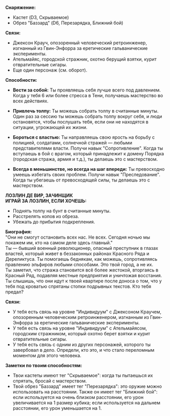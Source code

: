**Снаряжение:**  
- Кастет (D3, Скрываемое)  
- Обрез "Баззард" (D6, Перезарядка, Ближний бой)

**Связи:**  
- Джексон Крауч, опозоренный человеческий ретроинженер, изгнанный из Гвин-Энфорра за еретические гальванические эксперименты.  
- Ательмайяс, городской стражник, охотно берущий взятки, курит отвратительные сигары.  
- Еще один персонаж (см. оборот).

**Способности:**

- **Вести за собой:** Ты проявляешь себя лучше всего под давлением. Когда у тебя 6 или более стресса в Тени, получаешь мастерство во всех действиях.
  
- **Привлечь толпу:** Ты можешь собрать толпу в считанные минуты. Один раз за сессию ты можешь собрать толпу вокруг себя, и люди остановятся, чтобы послушать тебя, если они не находятся в ситуации, угрожающей их жизни.
  
- **Бороться с властью:** Ты направляешь свою ярость на борьбу с полицией, солдатами, солнечной стражей — любыми представителями власти. Получи навык "Сопротивление". Когда ты вступаешь в бой с врагом, который принадлежит к домену Порядка (городская стража, армия и т.д.), ты делаешь это с мастерством.
  
- **Всегда в меньшинстве, но всегда на шаг впереди:** Ты превосходно умеешь избегать своих проблем. Получи навык "Преследование". Когда ты убегаешь от превосходящей силы, ты делаешь это с мастерством.

**ЛОЗЛИН ДЕ ВИР, ЗАЧИНЩИК**  
**ИГРАЙ ЗА ЛОЗЛИН, ЕСЛИ ХОЧЕШЬ:**
- Поднять толпу на бунт в считанные минуты.  
- Расстрелять копов из обреза.  
- Убежать до прибытия подкрепления.

**Биография:**  
"Они не смогут остановить всех нас. Не всех. Сегодня ночью мы покажем им, кто на самом деле здесь главный."  
Ты — бывший военный революционер, опасный преступник в глазах властей, который живет в беззаконных районах Красного Ряда и Дереликтуса. Ты помогаешь беднякам, как можешь, сопротивляясь правлению эльфиров любыми способами. Это твой город, а не их.  
Ты заметил, что стража становится всё более жестокой, вторгаясь в Красный Ряд, подавляя местные предприятия и уничтожая восстания. Ты слышишь, что они идут к твоей квартире после доноса о том, что у тебя под кроватью спрятаны стопки подрывных текстов. Кто тебя предал?

**Связи:**
- У тебя есть связь на уровне "Индивидуум" с Джексоном Краучем, опозоренным человеческим ретроинженером, изгнанным из Гвин-Энфорра за еретические гальванические эксперименты.
- У тебя есть связь на уровне "Индивидуум" с Ательмайясом, городским стражником, который охотно берет взятки и курит отвратительные сигары.
- У тебя есть связь с одним из других персонажей, которого ты завербовал в дело. Определи, кто это, и что стало переломным моментом для этого человека.

**Заметки по твоим способностям:**  
- Твои кастеты имеют тег "Скрываемое": когда ты пытаешься их спрятать, бросай с мастерством.  
- Твой обрез "Баззард" имеет тег "Перезарядка": это оружие можно использовать на расстоянии. Также он имеет тег "Ближний бой": если используется на очень близком расстоянии, его урон увеличивается на 1 размер кубика; если используется на дальнем расстоянии, его урон уменьшается на 1.